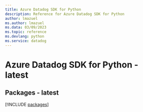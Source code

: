 ```yaml
---
title: Azure Datadog SDK for Python
description: Reference for Azure Datadog SDK for Python
author: lmazuel
ms.author: lmazuel
ms.data: 03/09/2023
ms.topic: reference
ms.devlang: python
ms.service: datadog
---
```

# Azure Datadog SDK for Python - latest
## Packages - latest
[!INCLUDE [packages](datadog-index.md)]